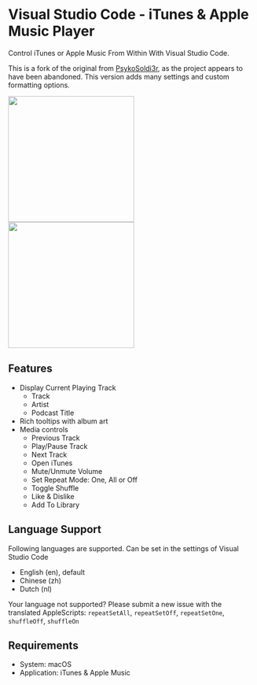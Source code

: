 # Visual Studio Code - iTunes & Apple Music Player

Control iTunes or Apple Music From Within With Visual Studio Code.

This is a fork of the original from [PsykoSoldi3r](https://github.com/PsykoSoldi3r/vscode-itunes), as the project appears to have been abandoned. This version adds many settings and custom formatting options.

<img src="https://raw.githubusercontent.com/dnedry2/vscode-itunes/master/images/Tooltip-V.png" width="256"> <img src="https://raw.githubusercontent.com/dnedry2/vscode-itunes/master/images/Tooltip-H.png" width="256">

## Features

* Display Current Playing Track
    * Track
    * Artist
    * Podcast Title
* Rich tooltips with album art
* Media controls
    * Previous Track
    * Play/Pause Track
    * Next Track
    * Open iTunes
    * Mute/Unmute Volume
    * Set Repeat Mode: One, All or Off
    * Toggle Shuffle
    * Like & Dislike 
    * Add To Library

## Language Support

Following languages are supported. Can be set in the settings of Visual Studio Code
* English (en), default
* Chinese (zh)
* Dutch (nl)

Your language not supported? Please submit a new issue with the translated AppleScripts: `repeatSetAll`, `repeatSetOff`, `repeatSetOne`, `shuffleOff`, `shuffleOn`

## Requirements

* System: macOS
* Application: iTunes & Apple Music
